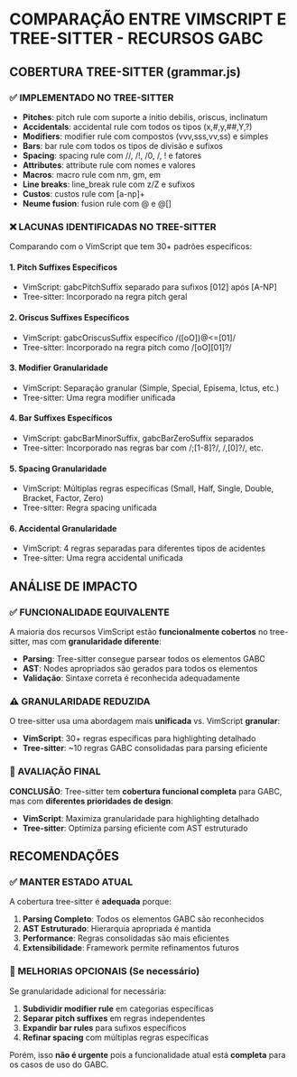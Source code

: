 # COMPARAÇÃO ENTRE VIMSCRIPT E TREE-SITTER - RECURSOS GABC

## COBERTURA TREE-SITTER (grammar.js)

### ✅ IMPLEMENTADO NO TREE-SITTER
- **Pitches**: pitch rule com suporte a initio debilis, oriscus, inclinatum
- **Accidentals**: accidental rule com todos os tipos (x,#,y,##,Y,?)
- **Modifiers**: modifier rule com compostos (vvv,sss,vv,ss) e simples
- **Bars**: bar rule com todos os tipos de divisão e sufixos
- **Spacing**: spacing rule com //, /!, /0, /, ! e fatores
- **Attributes**: attribute rule com nomes e valores
- **Macros**: macro rule com nm, gm, em
- **Line breaks**: line_break rule com z/Z e sufixos
- **Custos**: custos rule com [a-np]+
- **Neume fusion**: fusion rule com @ e @[]

### ❌ LACUNAS IDENTIFICADAS NO TREE-SITTER

Comparando com o VimScript que tem 30+ padrões específicos:

#### 1. Pitch Suffixes Específicos
- VimScript: gabcPitchSuffix separado para sufixos [012] após [A-NP]
- Tree-sitter: Incorporado na regra pitch geral

#### 2. Oriscus Suffixes Específicos  
- VimScript: gabcOriscusSuffix específico /\([oO]\)\@<=[01]/
- Tree-sitter: Incorporado na regra pitch como /[oO][01]?/

#### 3. Modifier Granularidade
- VimScript: Separação granular (Simple, Special, Episema, Ictus, etc.)
- Tree-sitter: Uma regra modifier unificada

#### 4. Bar Suffixes Específicos
- VimScript: gabcBarMinorSuffix, gabcBarZeroSuffix separados
- Tree-sitter: Incorporado nas regras bar com /;[1-8]?/, /,[0]?/, etc.

#### 5. Spacing Granularidade
- VimScript: Múltiplas regras específicas (Small, Half, Single, Double, Bracket, Factor, Zero)
- Tree-sitter: Regra spacing unificada

#### 6. Accidental Granularidade  
- VimScript: 4 regras separadas para diferentes tipos de acidentes
- Tree-sitter: Uma regra accidental unificada

## ANÁLISE DE IMPACTO

### ✅ FUNCIONALIDADE EQUIVALENTE
A maioria dos recursos VimScript estão **funcionalmente cobertos** no tree-sitter, mas com **granularidade diferente**:

- **Parsing**: Tree-sitter consegue parsear todos os elementos GABC
- **AST**: Nodes apropriados são gerados para todos os elementos
- **Validação**: Sintaxe correta é reconhecida adequadamente

### ⚠️ GRANULARIDADE REDUZIDA
O tree-sitter usa uma abordagem mais **unificada** vs. VimScript **granular**:

- **VimScript**: 30+ regras específicas para highlighting detalhado
- **Tree-sitter**: ~10 regras GABC consolidadas para parsing eficiente

### 🎯 AVALIAÇÃO FINAL
**CONCLUSÃO**: Tree-sitter tem **cobertura funcional completa** para GABC, mas com **diferentes prioridades de design**:

- **VimScript**: Maximiza granularidade para highlighting detalhado
- **Tree-sitter**: Optimiza parsing eficiente com AST estruturado

## RECOMENDAÇÕES

### ✅ MANTER ESTADO ATUAL
A cobertura tree-sitter é **adequada** porque:

1. **Parsing Completo**: Todos os elementos GABC são reconhecidos
2. **AST Estruturado**: Hierarquia apropriada é mantida  
3. **Performance**: Regras consolidadas são mais eficientes
4. **Extensibilidade**: Framework permite refinamentos futuros

### 🔧 MELHORIAS OPCIONAIS (Se necessário)

Se granularidade adicional for necessária:

1. **Subdividir modifier rule** em categorias específicas
2. **Separar pitch suffixes** em regras independentes  
3. **Expandir bar rules** para sufixos específicos
4. **Refinar spacing** com múltiplas regras específicas

Porém, isso **não é urgente** pois a funcionalidade atual está **completa** para os casos de uso do GABC.